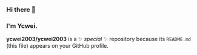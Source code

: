 ### Hi there 👋
### I'm Ycwei.

**ycwei2003/ycwei2003** is a ✨ _special_ ✨ repository because its `README.md` (this file) appears on your GitHub profile.



